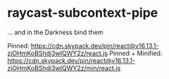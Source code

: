 # raycast-subcontext-pipe
... and in the Darkness bind them

Pinned:            https://cdn.skypack.dev/pin/react@v16.13.1-zjOHmKoBShdi3wIQWY2z/react.js
Pinned + Minified: https://cdn.skypack.dev/pin/react@v16.13.1-zjOHmKoBShdi3wIQWY2z/min/react.js
